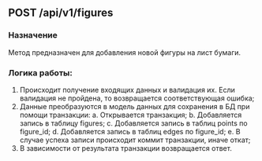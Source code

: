 
## POST /api/v1/figures 

### Назначение

Метод предназначен для добавления новой фигуры на лист бумаги.

### Логика работы:
1. Происходит получение входящих данных и валидация их. Если валидация не пройдена, то возвращается соответствующая ошибка;
2. Данные преобразуются в модель данных для сохранения в БД при помощи транзакции:
	a. Открывается транзакция;
	b. Добавляется запись в таблицу figures;
	c. Добавляется запись в таблиц points по figure_id;
	d. Добавляется запись в таблиц edges по figure_id;
	e. В случае успеха записи происходит коммит транзакции, иначе откат; 
3. В зависимости от результата транзакции возвращается ответ.

